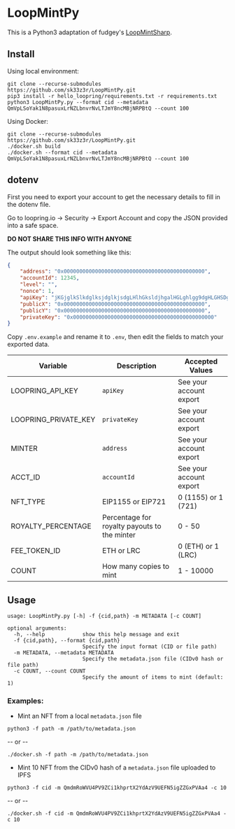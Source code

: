 # LoopMintPy

This is a Python3 adaptation of fudgey's [LoopMintSharp](https://github.com/fudgebucket27/LoopMintSharp).

## Install

Using local environment:

```shell
git clone --recurse-submodules https://github.com/sk33z3r/LoopMintPy.git
pip3 install -r hello_loopring/requirements.txt -r requirements.txt
python3 LoopMintPy.py --format cid --metadata QmVpLSoYak1N8pasuxLrNZLbnvrNvLTJmY8ncMBjNRPBtQ --count 100
```

Using Docker:

```shell
git clone --recurse-submodules https://github.com/sk33z3r/LoopMintPy.git
./docker.sh build
./docker.sh --format cid --metadata QmVpLSoYak1N8pasuxLrNZLbnvrNvLTJmY8ncMBjNRPBtQ --count 100
```

## dotenv

First you need to export your account to get the necessary details to fill in the dotenv file.

Go to loopring.io -> Security -> Export Account and copy the JSON provided into a safe space.

**DO NOT SHARE THIS INFO WITH ANYONE**

The output should look something like this:

```json
{
    "address": "0x000000000000000000000000000000000000000000000",
    "accountId": 12345,
    "level": "",
    "nonce": 1,
    "apiKey": "jKGjglkSlkdglksjdglkjsdgLHlhGksldjhgalHGLghlgg9dgHLGHSDgh",
    "publicX": "0x000000000000000000000000000000000000000000000",
    "publicY": "0x000000000000000000000000000000000000000000000",
    "privateKey": "0x000000000000000000000000000000000000000000000"
}
```

Copy `.env.example` and rename it to `.env`, then edit the fields to match your exported data.

| Variable             | Description                                  | Accepted Values         |
|----------------------|----------------------------------------------|-------------------------|
| LOOPRING_API_KEY     | `apiKey`                                     | See your account export |
| LOOPRING_PRIVATE_KEY | `privateKey`                                 | See your account export |
| MINTER               | `address`                                    | See your account export |
| ACCT_ID              | `accountId`                                  | See your account export |
| NFT_TYPE             | EIP1155 or EIP721                            | 0 (1155) or 1 (721)     |
| ROYALTY_PERCENTAGE   | Percentage for royalty payouts to the minter | 0 - 50                  |
| FEE_TOKEN_ID         | ETH or LRC                                   | 0 (ETH) or 1 (LRC)      |
| COUNT                | How many copies to mint                      | 1 - 10000               |

## Usage

```shell
usage: LoopMintPy.py [-h] -f {cid,path} -m METADATA [-c COUNT]

optional arguments:
  -h, --help            show this help message and exit
  -f {cid,path}, --format {cid,path}
                        Specify the input format (CID or file path)
  -m METADATA, --metadata METADATA
                        Specify the metadata.json file (CIDv0 hash or file path)
  -c COUNT, --count COUNT
                        Specify the amount of items to mint (default: 1)
```

### Examples:
* Mint an NFT from a local `metadata.json` file
```shell
python3 -f path -m /path/to/metadata.json
```
-- or --
```shell
./docker.sh -f path -m /path/to/metadata.json
```

* Mint 10 NFT from the CIDv0 hash of a `metadata.json` file uploaded to IPFS
```shell
python3 -f cid -m QmdmRoWVU4PV9ZCi1khprtX2YdAzV9UEFN5igZZGxPVAa4 -c 10
```
-- or --
```shell
./docker.sh -f cid -m QmdmRoWVU4PV9ZCi1khprtX2YdAzV9UEFN5igZZGxPVAa4 -c 10
```